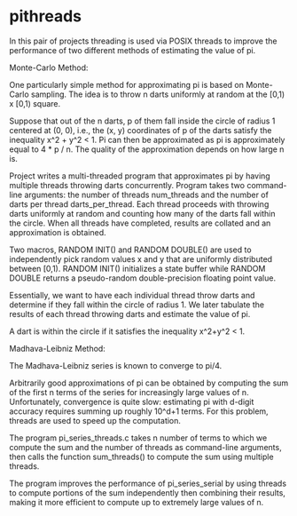 # pithreads

In this pair of projects threading is used via POSIX threads to improve the performance of two different methods of estimating the value of pi.

Monte-Carlo Method:

One particularly simple method for approximating pi is based on Monte-Carlo sampling. 
The idea is to throw n darts uniformly at random at the [0,1) x [0,1) square.

Suppose that out of the n darts, p of them fall inside the circle of radius 1 centered at (0, 0),
i.e., the (x, y) coordinates of p of the darts satisfy the inequality x^2 + y^2 < 1. 
Pi can then be approximated as pi is approximately equal to 4 * p / n. The quality of the approximation depends on how large n is.

Project writes a multi-threaded program that approximates pi by having multiple threads throwing darts concurrently. 
Program takes two command-line arguments: the number of threads num_threads and the number of darts per thread darts_per_thread. 
Each thread proceeds with throwing darts uniformly at random and counting how many of the darts
fall within the circle. When all threads have completed, results are collated and an approximation is obtained.

Two macros, RANDOM INIT() and RANDOM DOUBLE() are used to independently pick random values x and y that are uniformly distributed 
between [0,1). 
RANDOM INIT() initializes a state buffer while RANDOM DOUBLE returns a pseudo-random double-precision floating point value.

Essentially, we want to have each individual thread throw darts and determine if they fall within the circle of radius 1. 
We later tabulate the results of each thread throwing darts and estimate the value of pi.

A dart is within the circle if it satisfies the inequality x^2+y^2 < 1.

Madhava-Leibniz Method:

The Madhava-Leibniz series is known to converge to pi/4.

Arbitrarily good approximations of pi can be obtained by computing the sum of the first n terms of the series for increasingly large values of n.
Unfortunately, convergence is quite slow: estimating pi with d-digit accuracy requires summing up roughly 10^d+1 terms. For this problem, threads are used
to speed up the computation. 

The program pi_series_threads.c takes n number of terms to which we compute the sum and the number of threads as command-line arguments, then calls the function sum_threads() to compute the sum using multiple threads.

The program improves the performance of pi_series_serial by using threads to compute portions of the sum independently then combining their 
results, making it more efficient to compute up to extremely large values of n.

